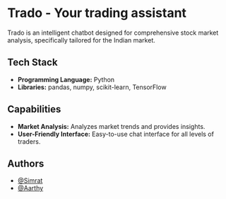 
# Trado - Your trading assistant 

Trado is an intelligent chatbot designed for comprehensive stock market analysis, specifically tailored for the Indian market. 




## Tech Stack

- **Programming Language:** Python
- **Libraries:** pandas, numpy, scikit-learn, TensorFlow



## Capabilities

- **Market Analysis:** Analyzes market trends and provides insights.
- **User-Friendly Interface:** Easy-to-use chat interface for all levels of traders.
## Authors

- [@Simrat](https://www.linkedin.com/in/simrat-hanspal-37683054?utm_source=share&utm_campaign=share_via&utm_content=profile&utm_medium=android_app)
- [@Aarthy](https://www.linkedin.com/in/aarthy-o-a1196515a?utm_source=share&utm_campaign=share_via&utm_content=profile&utm_medium=android_app)

